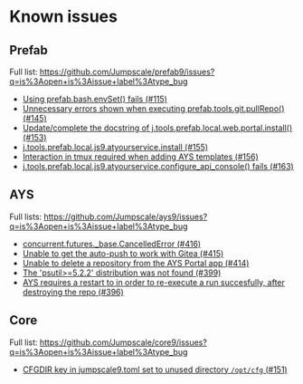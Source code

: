 # Known issues

## Prefab

Full list: https://github.com/Jumpscale/prefab9/issues?q=is%3Aopen+is%3Aissue+label%3Atype_bug

- [Using prefab.bash.envSet() fails (#115)](https://github.com/Jumpscale/prefab9/issues/115)
- [Unnecessary errors shown when executing prefab.tools.git.pullRepo()(#145)](https://github.com/Jumpscale/prefab9/issues/145)
- [Update/complete the docstring of j.tools.prefab.local.web.portal.install() (#153)](https://github.com/Jumpscale/prefab9/issues/153)
- [j.tools.prefab.local.js9.atyourservice.install (#155)](https://github.com/Jumpscale/prefab9/issues/155)
- [Interaction in tmux required when adding AYS templates (#156)](https://github.com/Jumpscale/prefab9/issues/156)
- [j.tools.prefab.local.js9.atyourservice.configure_api_console() fails (#163)](https://github.com/Jumpscale/prefab9/issues/163)

## AYS

Full lists: https://github.com/Jumpscale/ays9/issues?q=is%3Aopen+is%3Aissue+label%3Atype_bug

- [concurrent.futures._base.CancelledError (#416)](https://github.com/Jumpscale/ays9/issues/416)
- [Unable to get the auto-push to work with Gitea (#415)](https://github.com/Jumpscale/ays9/issues/415)
- [Unable to delete a repository from the AYS Portal app (#414)](https://github.com/Jumpscale/ays9/issues/414)
- [The 'psutil>=5.2.2' distribution was not found (#399)](https://github.com/Jumpscale/ays9/issues/399)
- [AYS requires a restart to in order to re-execute a run succesfully, after destroying the repo (#396)](https://github.com/Jumpscale/ays9/issues/396)

## Core

Full list: https://github.com/Jumpscale/core9/issues?q=is%3Aopen+is%3Aissue+label%3Atype_bug

- [CFGDIR key in jumpscale9.toml set to unused directory `/opt/cfg` (#151)](https://github.com/Jumpscale/core9/issues/151)